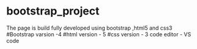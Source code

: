 # bootstrap_project
The page is build fully developed using bootstrap ,html5 and css3
#Bootstrap varsion -4
#html version - 5
#css version - 3
code editor - VS code

